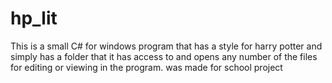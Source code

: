 # hp_lit
This is a small C# for windows program that has a style for harry potter and simply has a folder that it has access to and opens any number of the files for editing or viewing in the program. was made for  school project
